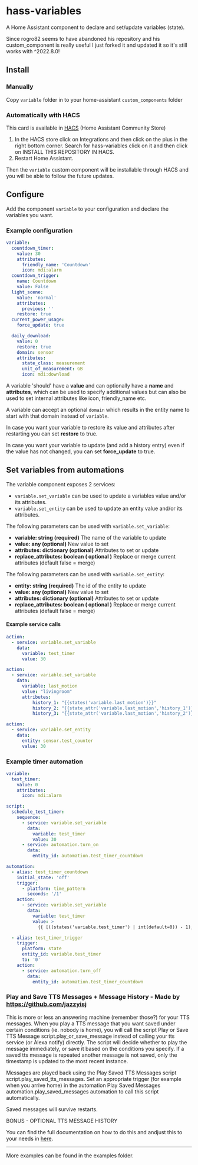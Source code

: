 
# hass-variables

A Home Assistant component to declare and set/update variables (state).

Since rogro82 seems to have abandoned his repository and his custom_component is really useful I just forked it and updated it so it's still works with ^2022.8.0!

## Install

### Manually

Copy `variable` folder in to your home-assistant `custom_components` folder

### Automatically with HACS

This card is available in [HACS](https://github.com/custom-components/hacs) (Home Assistant Community Store)

1. In the HACS store click on Integrations and then click on the plus in the right bottom corner. Search for hass-variables click on it and then click on INSTALL THIS REPOSITORY IN HACS.
2. Restart Home Assistant.

Then the `variable` custom component will be installable through HACS and you will be able to follow the future updates.

## Configure

Add the component `variable` to your configuration and declare the variables you want.

### Example configuration

```yaml
variable:
  countdown_timer:
    value: 30
    attributes:
      friendly_name: 'Countdown'
      icon: mdi:alarm
  countdown_trigger:
    name: Countdown
    value: False
  light_scene:
    value: 'normal'
    attributes:
      previous: ''
    restore: true
  current_power_usage:
    force_update: true

  daily_download:
    value: 0
    restore: true
    domain: sensor
    attributes:
      state_class: measurement
      unit_of_measurement: GB
      icon: mdi:download
```

A variable 'should' have a __value__ and can optionally have a __name__ and __attributes__, which can be used to specify additional values but can also be used to set internal attributes like icon, friendly_name etc.

A variable can accept an optional `domain` which results in the entity name to start with that domain instead of `variable`.

In case you want your variable to restore its value and attributes after restarting you can set __restore__ to true.

In case you want your variable to update (and add a history entry) even if the value has not changed, you can set __force_update__ to true.

## Set variables from automations

The variable component exposes 2 services:
* `variable.set_variable` can be used to update a variables value and/or its attributes.
* `variable.set_entity` can be used to update an entity value and/or its attributes.

The following parameters can be used with `variable.set_variable`:

- __variable: string (required)__
The name of the variable to update
- __value: any (optional)__
New value to set
- __attributes: dictionary (optional)__
Attributes to set or update
- __replace_attributes: boolean ( optional )__
Replace or merge current attributes (default false = merge)


The following parameters can be used with `variable.set_entity`:

- __entity: string (required)__
The id of the entity to update
- __value: any (optional)__
New value to set
- __attributes: dictionary (optional)__
Attributes to set or update
- __replace_attributes: boolean ( optional )__
Replace or merge current attributes (default false = merge)

#### Example service calls

```yaml
action:
  - service: variable.set_variable
    data:
      variable: test_timer
      value: 30

action:
  - service: variable.set_variable
    data:
      variable: last_motion
      value: "livingroom"
      attributes:
          history_1: "{{states('variable.last_motion')}}"
          history_2: "{{state_attr('variable.last_motion','history_1')}}"
          history_3: "{{state_attr('variable.last_motion','history_2')}}"

action:
  - service: variable.set_entity
    data:
      entity: sensor.test_counter
      value: 30
```

### Example timer automation

```yaml
variable:
  test_timer:
    value: 0
    attributes:
      icon: mdi:alarm

script:
  schedule_test_timer:
    sequence:
      - service: variable.set_variable
        data:
          variable: test_timer
          value: 30
      - service: automation.turn_on
        data:
          entity_id: automation.test_timer_countdown

automation:
  - alias: test_timer_countdown
    initial_state: 'off'
    trigger:
      - platform: time_pattern
        seconds: '/1'
    action:
      - service: variable.set_variable
        data:
          variable: test_timer
          value: >
            {{ [((states('variable.test_timer') | int(default=0)) - 1), 0] | max }}

  - alias: test_timer_trigger
    trigger:
      platform: state
      entity_id: variable.test_timer
      to: '0'
    action:
      - service: automation.turn_off
        data:
          entity_id: automation.test_timer_countdown
```

### Play and Save TTS Messages + Message History - Made by https://github.com/jazzyisj

This is more or less an answering machine (remember those?) for your TTS messages. When you play a TTS message that you want saved under certain conditions (ie. nobody is home), you will call the script Play or Save TTS Message script.play_or_save_message instead of calling your tts service (or Alexa notify) directly. The script will decide whether to play the message immediately, or save it based on the conditions you specify. If a saved tts message is repeated another message is not saved, only the timestamp is updated to the most recent instance.

Messages are played back using the Play Saved TTS Messages script script.play_saved_tts_messages. Set an appropriate trigger (for example when you arrive home) in the automation Play Saved Messages automation.play_saved_messages automation to call this script automatically.

Saved messages will survive restarts.

BONUS - OPTIONAL TTS MESSAGE HISTORY

You can find the full documentation on how to do this and andjust this to your needs in [here](https://github.com/Wibias/hass-variables/tree/master/examples/save-tts-message/tts.md).

---

More examples can be found in the examples folder.
